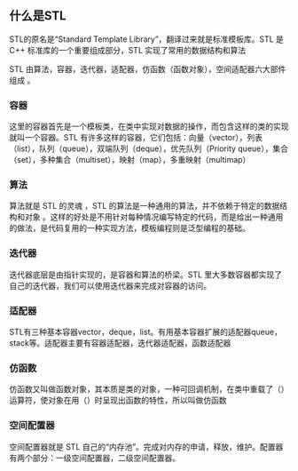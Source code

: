 ## 什么是STL

STL的原名是“Standard Template Library”，翻译过来就是标准模板库。STL 是 C++ 标准库的一个重要组成部分，STL 实现了常用的数据结构和算法 

STL 由算法，容器，迭代器，适配器，仿函数（函数对象），空间适配器六大部件组成 。

### 容器


这里的容器首先是一个模板类，在类中实现对数据的操作，而包含这样的类的实现就叫一个容器。STL 有许多这样的容器，它们包括：向量（vector），列表（list），队列（queue），双端队列（deque），优先队列（Priority queue），集合（set），多种集合（multiset），映射（map），多重映射（multimap）

### 算法


算法就是 STL 的灵魂 ，STL 的算法是一种通用的算法，并不依赖于特定的数据结构和对象 。这样的好处是不用针对每种情况编写特定的代码，而是给出一种通用的做法，是代码复用的一种实现方法，模板编程则是泛型编程的基础。

### 迭代器

迭代器底层是由指针实现的，是容器和算法的桥梁。STL 里大多数容器都实现了自己的迭代器，我们可以使用迭代器来完成对容器的访问。

### 适配器

STL有三种基本容器vector，deque，list。有用基本容器扩展的适配器queue，stack等。适配器主要有容器适配器，迭代器适配器，函数适配器

### 仿函数

仿函数又叫做函数对象，其本质是类的对象，一种可回调机制，在类中重载了（）运算符，使对象在用（）时呈现出函数的特性，所以叫做仿函数

### 空间配置器


空间配置器就是 STL 自己的“内存池”。完成对内存的申请，释放，维护。配置器有两个部分：一级空间配置器，二级空间配置器。

